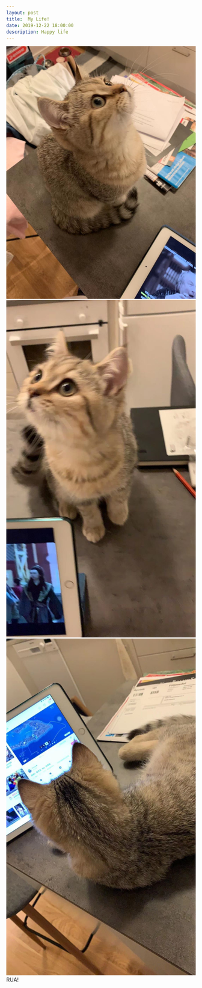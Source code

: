 ```yaml
---
layout: post
title:  My Life!
date: 2019-12-22 18:00:00
description: Happy life
---
```



<div class="img_row">
	<img class="col three" src="/img/191222/1.jpeg">
</div>

<div class="img_row">
	<img class="col three" src="/img/191222/2.jpeg">
</div>

<div class="img_row">
	<img class="col three" src="/img/191222/3.jpeg">
</div>

<div class="col three caption">
	RUA!
</div>
